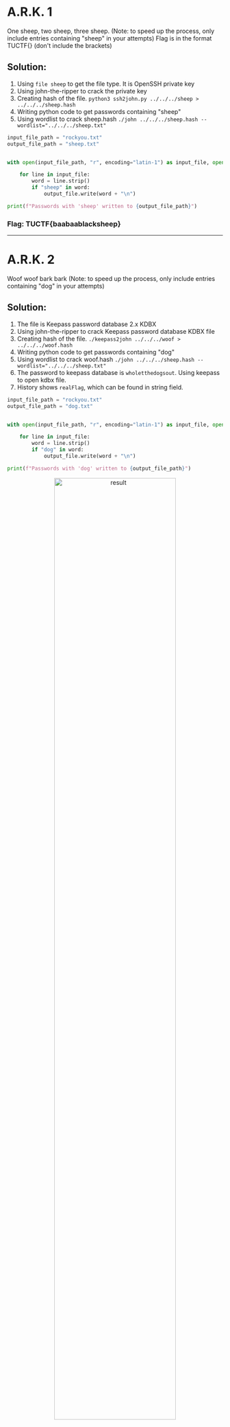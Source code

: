 # A.R.K. 1

One sheep, two sheep, three sheep. (Note: to speed up the process, only include entries containing "sheep" in your attempts) Flag is in the format TUCTF{<password>} (don't include the brackets)

## Solution:

1. Using `file sheep` to get the file type. It is OpenSSH private key
2. Using john-the-ripper to crack the private key
3. Creating hash of the file. `python3 ssh2john.py ../../../sheep > ../../../sheep.hash`
4. Writing python code to get passwords containing "sheep"
5. Using wordlist to crack sheep.hash `./john ../../../sheep.hash --wordlist="../../../sheep.txt"`

```python
input_file_path = "rockyou.txt"
output_file_path = "sheep.txt"


with open(input_file_path, "r", encoding="latin-1") as input_file, open(output_file_path, "w", encoding="utf-8") as output_file:

    for line in input_file:
        word = line.strip()
        if "sheep" in word:
            output_file.write(word + "\n")

print(f"Passwords with 'sheep' written to {output_file_path}")
```

### Flag: TUCTF{baabaablacksheep}

---

# A.R.K. 2

Woof woof bark bark (Note: to speed up the process, only include entries containing "dog" in your attempts)

## Solution:

1. The file is Keepass password database 2.x KDBX
2. Using john-the-ripper to crack Keepass password database KDBX file
3. Creating hash of the file. `./keepass2john ../../../woof > ../../../woof.hash`
4. Writing python code to get passwords containing "dog"
5. Using wordlist to crack woof.hash `./john ../../../sheep.hash --wordlist="../../../sheep.txt"`
6. The password to keepass database is `wholetthedogsout`. Using keepass to open kdbx file.
7. History shows `realFlag`, which can be found in string field.

```python
input_file_path = "rockyou.txt"
output_file_path = "dog.txt"


with open(input_file_path, "r", encoding="latin-1") as input_file, open(output_file_path, "w", encoding="utf-8") as output_file:

    for line in input_file:
        word = line.strip()
        if "dog" in word:
            output_file.write(word + "\n")

print(f"Passwords with 'dog' written to {output_file_path}")
```

<p align="center">
  <img src="./ARK 2/ark2_flag.png" alt="result" width="75%">
</p>

### Flag: TUCTF{K3eP_M4_Pa$s_rE4L_SaF3}

---

# A.R.K. 3

Meowdy. (Note: to speed up the process, only include entries containing "meow" in your attempts)

## Solution:

1. The file is Mac OS X Keychain File
2. Using john-the-ripper to crack Keychain File
3. Creating hash of the file. `python3 keychain2john.py ../../../meow > ../../../meow.hash`
4. Writing python code to get passwords containing "meow"
5. Using wordlist to crack woof.hash `./john ../../../meow.hash --wordlist="../../../meow.txt"`
6. The password to Keychain File database is `coolcatmeow`.
7. Using chainbreaker to open file. `chainbreaker -a ./meow --password=coolcatmeow` shows database.
8. History shows `realFlag`, which can be found in string field.

```python
input_file_path = "rockyou.txt"
output_file_path = "meow.txt"


with open(input_file_path, "r", encoding="latin-1") as input_file, open(output_file_path, "w", encoding="utf-8") as output_file:

    for line in input_file:
        word = line.strip()
        if "meow" in word:
            output_file.write(word + "\n")

print(f"Passwords with 'meow' written to {output_file_path}")
```

<p align="center">
  <img src="./ARK 3/meow.png" alt="result" width="75%">
</p>

### Flag: TUCTF{k3YCh41ns_AR3_sUp3r_c00L}

---

# A.R.K. 4

What does the fox say?

## Solution

1. The given file is firefox browser data.
2. Replacing password files in a new profile, gives flag stored in passwords in the browser.
<p align="center">
  <img src="./ARK 4/ark4_flag.png" alt="result" width="75%">
</p>

### Flag: TUCTF{B3w4R3_7h3_f1r3_4nd_7h3_f0x}

---

# Silly Registry

Everything about this registry is silly!

chal.tuctf.com:30003

## Solution:

1. The given registry is a Docker container.
2. Username of the container is `username` and Password to the container is `password`.
3. Using https://book.hacktricks.xyz/network-services-pentesting/5000-pentesting-docker-registry, download one of the blobs containing flag.

### Flag: TUCTF{my_51lly_53cr37_15_54f3_w17h_y0u}

---

# Secret Agent

Are you fit to be a secret agent?

nc chal.tuctf.com 30012

## Solution:

1. First challenge, had the key from the movie Kingsman: Secret Service `Oxfords, not brogues.` It gives key to the next round. `good_job_agent1089`
2. Second challenge Contained distance between all cities and to solve shortest path between two cities. This gives an encoded text `⠥⠞⠀⠞⠉⠀⠎⠊⠋⠀⠍⠁⠀⠵⠁⠀⠝⠊⠀⠺⠊⠛⠀⠇⠇⠊⠀⠕⠉⠀⠍⠀⠑⠀⠃⠀⠅⠉⠁⠀⠛⠁⠀⠝⠊⠁`

```python
import networkx as nx

distances = {
    ('Attaya','Charity'):3,     ('Attaya','Delato'):5,    ('Attaya','Belandris'):10,    ('Charity', 'Emell'): 2,
    ('Charity', 'Belandris'): 8,    ('Charity', 'Delato'): 1,    ('Charity', 'Haphsa'): 3,    ('Charity', 'Flais'): 8,
    ('Leter', 'Osiros'): 3,    ('Leter', 'Rhenora'): 10,    ('Emell', 'Gevani'): 5,    ('Emell', 'Iyona'): 3,
    ('Emell', 'Flais'): 5,    ('Gevani', 'Jolat'): 8,    ('Gevani', 'Iyona'): 1,    ('Gevani', 'Haphsa'): 6,
    ('Iyona', 'Jolat'): 15,    ('Iyona', 'Leter'): 4,    ('Iyona', 'Kepliker'): 3,    ('Rhenora','Notasto'):2,
    ('Rhenora','Shariot'):1,    ('Notasto','Shariot'):7,    ('Delato', 'Flais'): 5,    ('Delato', 'Belandris'): 3,
    ('Delato', 'Iyona'): 5,    ('Belandris', 'Jolat'): 15,    ('Belandris', 'Gevani'): 8,    ('Belandris', 'Emell'): 1,
    ('Osiros', 'Shariot'): 8,    ('Osiros', 'Rhenora'): 6,    ('Jolat', 'Osiros'): 7,    ('Jolat', 'Leter'): 4,
    ('Jolat', 'Kepliker'): 5,    ('Haphsa','Iyona'):8,    ('Haphsa','Kepliker'):7,    ('Haphsa','Melyphora'):8,
    ('Haphsa','Queria'):10,    ('Haphsa','Delato'):1,    ('Flais','Gevani'):3,    ('Flais','Iyona'):3,
    ('Flais','Haphsa'):1,    ('Kepliker','Osiros'):2,    ('Kepliker','Leter'):5,    ('Kepliker','Partamo'):6,
    ('Kepliker','Queria'):7,    ('Kepliker','Melyphora'):5,    ('Kepliker','Delato'):2,    ('Melyphora','Partamo'):4,
    ('Melyphora','Shariot'):11,    ('Melyphora','Queria'):1,    ('Partamo','Osiros'):1,    ('Partamo','Rhenora'):5,
    ('Partamo','Shariot'):9,    ('Queria','Partamo'):1,    ('Queria','Shariot'):10,    ('Queria','Rhenora'):6
}

# Create a graph
G = nx.DiGraph()

# Add edges with weights to the graph
for (city1, city2), distance in distances.items():
    G.add_edge(city1, city2, weight=distance)

# Find the shortest path from Attaya to Shariot
shortest_path = nx.shortest_path(G, source='Attaya', target='Shariot', weight='weight')

# Calculate the total weight of the shortest path
total_weight = sum(distances[shortest_path[i], shortest_path[i+1]] for i in range(len(shortest_path)-1))

print("Shortest Path from Attaya to Shariot:", shortest_path)
print("Total Weight:", total_weight)
```

3. `⠥⠞⠀⠞⠉⠀⠎⠊⠋⠀⠍⠁⠀⠵⠁⠀⠝⠊⠀⠺⠊⠛⠀⠇⠇⠊⠀⠕⠉⠀⠍⠀⠑⠀⠃⠀⠅⠉⠁⠀⠛⠁⠀⠝⠊⠁` decodes to `UT TC SIF MA ZA NI WIG LLI OC M E B KCA GA NIA`, which is Little Endian encoded. Decoding gives `TUCTFISAMZAINGIWILLCOMEBACKAGAIN`.
4. Last stage gives the flag.
